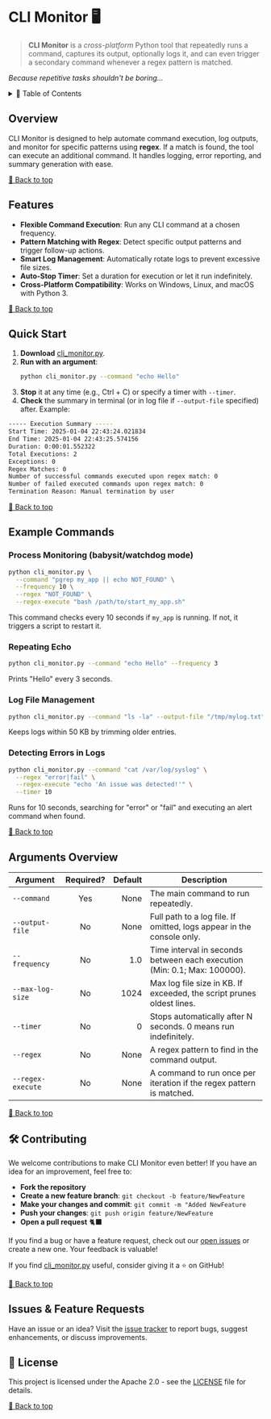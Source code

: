 # CLI Monitor 🖥️ 

> **CLI Monitor** is a *cross-platform* Python tool that repeatedly runs a command, captures its output, optionally logs it, and can even trigger a secondary command whenever a regex pattern is matched.

*Because repetitive tasks shouldn't be boring...*


<details>
  <summary>📖 Table of Contents</summary>

- [Overview](#overview)
- [Features](#features)
- [Quick Start](#quick-start)
- [Example Commands](#example-commands)
- [Arguments Overview](#arguments-overview)
- [Contributing](#contributing)
- [Issues & Feature Requests](#issues--feature-requests)
- [License](#license)
</details>

## Overview

CLI Monitor is designed to help automate command execution, log outputs, and monitor for specific patterns using **regex**. If a match is found, the tool can execute an additional command. It handles logging, error reporting, and summary generation with ease.

[🔼 Back to top](#cli-monitor-️)

## Features

- **Flexible Command Execution**: Run any CLI command at a chosen frequency.
- **Pattern Matching with Regex**: Detect specific output patterns and trigger follow-up actions.
- **Smart Log Management**: Automatically rotate logs to prevent excessive file sizes.
- **Auto-Stop Timer**: Set a duration for execution or let it run indefinitely.
- **Cross-Platform Compatibility**: Works on Windows, Linux, and macOS with Python 3.

[🔼 Back to top](#cli-monitor-️)

## Quick Start

1. **Download** [cli_monitor.py](https://raw.githubusercontent.com/Dimos082/cli-monitor/refs/heads/main/cli_monitor.py).
2. **Run with an argument**:
   ```bash
   python cli_monitor.py --command "echo Hello"
   ```
3. **Stop** it at any time (e.g., Ctrl + C) or specify a timer with `--timer`.
4. **Check** the summary in terminal (or in log file if `--output-file` specified) after. Example:
```bash
----- Execution Summary -----
Start Time: 2025-01-04 22:43:24.021834
End Time: 2025-01-04 22:43:25.574156
Duration: 0:00:01.552322
Total Executions: 2
Exceptions: 0
Regex Matches: 0
Number of successful commands executed upon regex match: 0
Number of failed executed commands upon regex match: 0  
Termination Reason: Manual termination by user
```

[🔼 Back to top](#cli-monitor-️)

## Example Commands

### Process Monitoring (babysit/watchdog mode)

```bash
python cli_monitor.py \
  --command "pgrep my_app || echo NOT_FOUND" \
  --frequency 10 \
  --regex "NOT_FOUND" \
  --regex-execute "bash /path/to/start_my_app.sh"
```

This command checks every 10 seconds if `my_app` is running. If not, it triggers a script to restart it.

### Repeating Echo

```bash
python cli_monitor.py --command "echo Hello" --frequency 3
```

Prints "Hello" every 3 seconds.

### Log File Management

```bash
python cli_monitor.py --command "ls -la" --output-file "/tmp/mylog.txt" --max-log-size 50
```

Keeps logs within 50 KB by trimming older entries.

### Detecting Errors in Logs

```bash
python cli_monitor.py --command "cat /var/log/syslog" \
  --regex "error|fail" \
  --regex-execute "echo 'An issue was detected!'" \
  --timer 10
```

Runs for 10 seconds, searching for "error" or "fail" and executing an alert command when found.

[🔼 Back to top](#cli-monitor-️)

## Arguments Overview

| Argument         | Required? | Default | Description |
|-----------------|:---------:|--------:|-------------|
| `--command`      | Yes       | None    | The main command to run repeatedly. |
| `--output-file`  | No        | None    | Full path to a log file. If omitted, logs appear in the console only. |
| `--frequency`    | No        | 1.0     | Time interval in seconds between each execution (Min: 0.1; Max: 100000). |
| `--max-log-size` | No        | 1024    | Max log file size in KB. If exceeded, the script prunes oldest lines. |
| `--timer`       | No        | 0       | Stops automatically after N seconds. 0 means run indefinitely. |
| `--regex`       | No        | None    | A regex pattern to find in the command output. |
| `--regex-execute` | No       | None    | A command to run once per iteration if the regex pattern is matched. |

[🔼 Back to top](#cli-monitor-️)

## 🛠️ Contributing

We welcome contributions to make CLI Monitor even better! If you have an idea for an improvement, feel free to:

- **Fork the repository**
- **Create a new feature branch**:
  `git checkout -b feature/NewFeature`
- **Make your changes and commit**:
  `git commit -m "Added NewFeature`
- **Push your changes**: `git push origin feature/NewFeature`
- **Open a pull request**  🐈‍⬛

If you find a bug or have a feature request, check out our [open issues](https://github.com/Dimos082/cli-monitor/issues) or create a new one. Your feedback is valuable!

If you find [cli_monitor.py](https://raw.githubusercontent.com/Dimos082/cli-monitor/refs/heads/main/cli_monitor.py) useful, consider giving it a ⭐ on GitHub!

[🔼 Back to top](#cli-monitor-️)

## Issues & Feature Requests

Have an issue or an idea? Visit the [issue tracker](https://github.com/Dimos082/cli-monitor/issues) to report bugs, suggest enhancements, or discuss improvements.

## 📜 License

This project is licensed under the Apache 2.0 - see the [LICENSE](https://github.com/Dimos082/cli-monitor?tab=Apache-2.0-1-ov-file) file for details.

[🔼 Back to top](#cli-monitor-️)